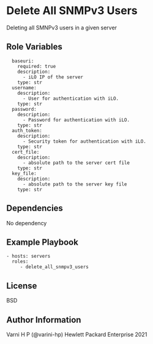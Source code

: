 Delete All SNMPv3 Users
=========

Deleting all SMNPv3 users in a given server

Role Variables
--------------

```
  baseuri:
    required: true
    description:
      - iLO IP of the server
    type: str
  username:
    description:
      - User for authentication with iLO.
    type: str
  password:
    description:
      - Password for authentication with iLO.
    type: str
  auth_token:
    description:
      - Security token for authentication with iLO.
    type: str
  cert_file:
    description:
      - absolute path to the server cert file
    type: str
  key_file:
    description:
      - absolute path to the server key file
    type: str
```

Dependencies
------------
No dependency


Example Playbook
----------------

```
- hosts: servers
  roles:
     - delete_all_snmpv3_users
```
License
-------

BSD

Author Information
------------------

Varni H P (@varini-hp) Hewlett Packard Enterprise 2021 
